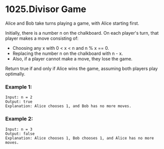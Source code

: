 # 1025.Divisor Game
Alice and Bob take turns playing a game, with Alice starting first.

Initially, there is a number n on the chalkboard. On each player's turn, that player makes a move consisting of:

* Choosing any x with 0 < x < n and n % x == 0.
* Replacing the number n on the chalkboard with n - x.
* Also, if a player cannot make a move, they lose the game.

Return true if and only if Alice wins the game, assuming both players play optimally.
### Example 1:
``` 
Input: n = 2
Output: true
Explanation: Alice chooses 1, and Bob has no more moves.
```
### Example 2:
``` 
Input: n = 3
Output: false
Explanation: Alice chooses 1, Bob chooses 1, and Alice has no more moves.
```
